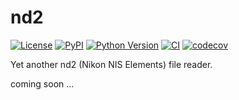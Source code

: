 # nd2

[![License](https://img.shields.io/pypi/l/nd2.svg?color=green)](https://github.com/tlambert03/nd2/raw/master/LICENSE)
[![PyPI](https://img.shields.io/pypi/v/nd2.svg?color=green)](https://pypi.org/project/nd2)
[![Python Version](https://img.shields.io/pypi/pyversions/nd2.svg?color=green)](https://python.org)
[![CI](https://github.com/tlambert03/nd2/actions/workflows/ci.yml/badge.svg)](https://github.com/tlambert03/nd2/actions/workflows/ci.yml)
[![codecov](https://codecov.io/gh/tlambert03/nd2/branch/master/graph/badge.svg)](https://codecov.io/gh/tlambert03/nd2)

Yet another nd2 (Nikon NIS Elements) file reader.

coming soon ...
